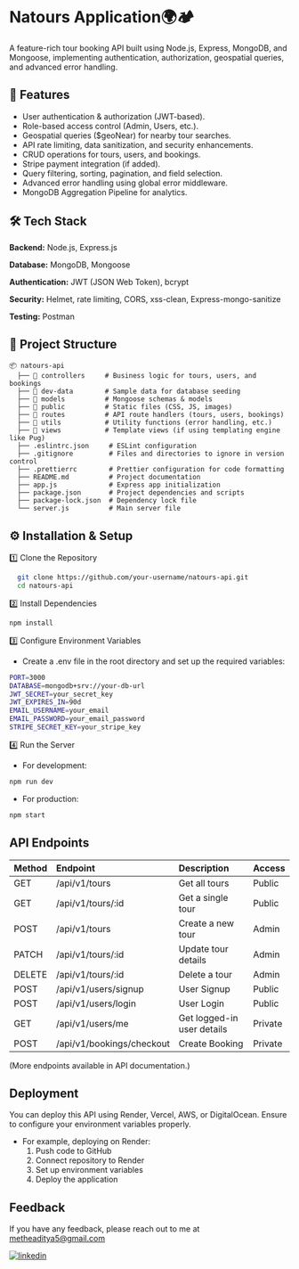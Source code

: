 
# Natours Application🌍🏕️

A feature-rich tour booking API built using Node.js, Express, MongoDB, and Mongoose, implementing authentication, authorization, geospatial queries, and advanced error handling.


## 🚀 Features


- User authentication & authorization (JWT-based).
- Role-based access control (Admin, Users, etc.).
- Geospatial queries ($geoNear) for nearby tour searches.
- API rate limiting, data sanitization, and security enhancements.
- CRUD operations for tours, users, and bookings.
- Stripe payment integration (if added).
- Query filtering, sorting, pagination, and field selection.
- Advanced error handling using global error middleware.
- MongoDB Aggregation Pipeline for analytics.

## 🛠️ Tech Stack

**Backend:** Node.js, Express.js

**Database:** MongoDB, Mongoose

**Authentication:** JWT (JSON Web Token), bcrypt

**Security:** Helmet, rate limiting, CORS, xss-clean, Express-mongo-sanitize

**Testing:** Postman



## 📂 Project Structure
```
📦 natours-api
  ├── 📁 controllers     # Business logic for tours, users, and bookings
  ├── 📁 dev-data        # Sample data for database seeding
  ├── 📁 models          # Mongoose schemas & models
  ├── 📁 public          # Static files (CSS, JS, images)
  ├── 📁 routes          # API route handlers (tours, users, bookings)
  ├── 📁 utils           # Utility functions (error handling, etc.)
  ├── 📁 views           # Template views (if using templating engine like Pug)
  ├── .eslintrc.json     # ESLint configuration
  ├── .gitignore         # Files and directories to ignore in version control
  ├── .prettierrc        # Prettier configuration for code formatting
  ├── README.md          # Project documentation
  ├── app.js             # Express app initialization
  ├── package.json       # Project dependencies and scripts
  ├── package-lock.json  # Dependency lock file
  └── server.js          # Main server file
```
## ⚙️ Installation & Setup

1️⃣ Clone the Repository

```bash
  git clone https://github.com/your-username/natours-api.git
  cd natours-api
```
2️⃣ Install Dependencies
```bash
npm install
```

3️⃣ Configure Environment Variables
- Create a .env file in the root directory and set up the required variables:
```bash
PORT=3000
DATABASE=mongodb+srv://your-db-url
JWT_SECRET=your_secret_key
JWT_EXPIRES_IN=90d
EMAIL_USERNAME=your_email
EMAIL_PASSWORD=your_email_password
STRIPE_SECRET_KEY=your_stripe_key
```

4️⃣ Run the Server
- For development:

```bash
npm run dev
```

- For production:

```bash
npm start
```


    
## API Endpoints

| Method | Endpoint | Description     | Access |
|:------ |:-------- | :------- | :------------------------- |
| GET | /api/v1/tours | Get all tours | Public |
| GET | /api/v1/tours/:id | Get a single tour | Public |
| POST | /api/v1/tours | Create a new tour | Admin |
| PATCH | /api/v1/tours/:id | Update tour details | Admin |
| DELETE | /api/v1/tours/:id | Delete a tour | Admin |
| POST | /api/v1/users/signup | User Signup | Public |
| POST | /api/v1/users/login | User Login | Public |
| GET | /api/v1/users/me | Get logged-in user details | Private |
| POST | /api/v1/bookings/checkout | Create Booking | Private |


(More endpoints available in API documentation.)


## Deployment

You can deploy this API using Render, Vercel, AWS, or DigitalOcean. Ensure to configure your environment variables properly.

- For example, deploying on Render:
    1. Push code to GitHub 
    2. Connect repository to Render
    3. Set up environment variables
    4. Deploy the application


## Feedback

If you have any feedback, please reach out to me at metheaditya5@gmail.com 

[![linkedin](https://img.shields.io/badge/linkedin-0A66C2?style=for-the-badge&logo=linkedin&logoColor=white)](https://www.linkedin.com/in/aditya-methe-238930242/)


